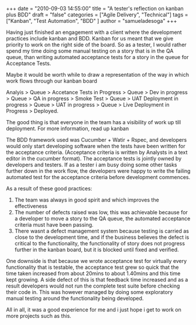 +++
date = "2010-09-03 14:55:00"
title = "A tester's reflection on kanban plus BDD"
draft = "false"
categories = ["Agile Delivery", "Technical"]
tags = ["Kanban", "Test Automation", "BDD" ]
author = "samueladesoga"
+++

Having just finished an engagement with a client where the development practices include
kanban and BDD. Kanban for us meant that we give priority to work on the right side of the board.
So as a tester, I would rather spend my time doing some manual testing on a story that is in the QA queue, than writing automated acceptance tests for a story in the queue for Acceptance Tests.

Maybe it would be worth while to draw a representation of the way in which work flows through our kanban board

Analyis > Queue > Accetance Tests in Progress > Queue > Dev in progress > Queue > QA in progress > Smoke Test > Queue > UAT Deployment in progress > Queue > UAT in progress > Queue > Live Deployment in Progress > Deployed.

The good thing is that everyone in the team has a visibility of work up till deployment. For more information, read up kanban

The BDD framework used was Cucumber + Watir + Rspec, and developers would only start developing software when the tests have been written for the acceptance criteria. (Acceptance criteria is written by Analysts in a text editor in the cucumber format). The acceptance tests is jointly owned by developers and testers. If as a tester i am busy doing some other tasks further down in the work flow, the developers were happy to write the failing automated test for the acceptance criteria before development commences.

As a result of these good practices:

1. The team was always in good spirit and which improves the effectiveness
2. The number of defects raised was low, this was achievable because for a developer to move a story to the QA queue, the automated acceptance criteria must have been passing.
3. There wasnt a defect management system because testing is carried as close to the development time, and if the business believes the defect is critical to the functionality, the functionality of story does not progress further in the kanban board, but it is blocked until fixed and verified.

One downside is that because we wrote acceptance test for virtually every functionality that is testable, the acceptance test grew so quick that the time taken increased from about 20mins to about 1.40mins and this time kept growing. A side defect of this is that feedback time increased and as a result developers would not run the complete test suite before checking their code in. This was however managed by doing some exploratory manual testing around the functionality being developed.

All in all, it was a good experience for me and i just hope i get to work on more projects such as this.
